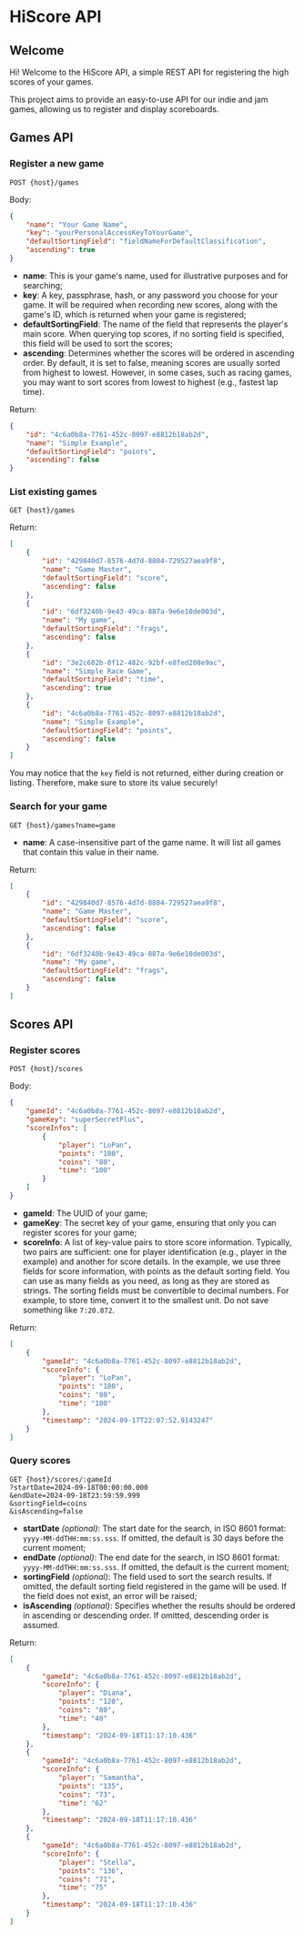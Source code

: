 # HiScore API

## Welcome

Hi! Welcome to the HiScore API, a simple REST API for registering the high scores of your games.  
  
This project aims to provide an easy-to-use API for our indie and jam games, allowing us to register and display scoreboards.

## Games API

### Register a new game
`POST {host}/games`

Body:
```json
{
    "name": "Your Game Name",
    "key": "yourPersonalAccessKeyToYourGame",
    "defaultSortingField": "fieldNameForDefaultClassification",
    "ascending": true
}
```

- **name**:  This is your game's name, used for illustrative purposes and for searching;
- **key**: A key, passphrase, hash, or any password you choose for your game. It will be required when recording new scores, along with the game's ID, which is returned when your game is registered;
- **defaultSortingField**: The name of the field that represents the player's main score. When querying top scores, if no sorting field is specified, this field will be used to sort the scores;
- **ascending**: Determines whether the scores will be ordered in ascending order. By default, it is set to false, meaning scores are usually sorted from highest to lowest. However, in some cases, such as racing games, you may want to sort scores from lowest to highest (e.g., fastest lap time).

Return:
```json
{
    "id": "4c6a0b8a-7761-452c-8097-e8812b18ab2d",
    "name": "Simple Example",
    "defaultSortingField": "points",
    "ascending": false
}
```

### List existing games
`GET {host}/games`

Return:
```json
[
    {
        "id": "429840d7-8576-4d7d-8804-729527aea9f8",
        "name": "Game Master",
        "defaultSortingField": "score",
        "ascending": false
    },
    {
        "id": "6df3240b-9e43-49ca-887a-9e6e10de003d",
        "name": "My game",
        "defaultSortingField": "frags",
        "ascending": false
    },
    {
        "id": "3e2c602b-0f12-482c-92bf-e8fed208e9ac",
        "name": "Simple Race Game",
        "defaultSortingField": "time",
        "ascending": true
    },
    {
        "id": "4c6a0b8a-7761-452c-8097-e8812b18ab2d",
        "name": "Simple Example",
        "defaultSortingField": "points",
        "ascending": false
    }
]
```

You may notice that the `key` field is not returned, either during creation or listing. Therefore, make sure to store its value securely!

### Search for your game
`GET {host}/games?name=game`

- **name**: A case-insensitive part of the game name. It will list all games that contain this value in their name.

Return:
```json
[
    {
        "id": "429840d7-8576-4d7d-8804-729527aea9f8",
        "name": "Game Master",
        "defaultSortingField": "score",
        "ascending": false
    },
    {
        "id": "6df3240b-9e43-49ca-887a-9e6e10de003d",
        "name": "My game",
        "defaultSortingField": "frags",
        "ascending": false
    }
]
```

## Scores API

### Register scores
`POST {host}/scores`

Body:
```json
{
    "gameId": "4c6a0b8a-7761-452c-8097-e8812b18ab2d",
    "gameKey": "superSecretPlus",
    "scoreInfos": [
        {
            "player": "LoPan",
			"points": "180",
            "coins": "80",
            "time": "100"
        }
    ]
}
```

- **gameId**: The UUID of your game;
- **gameKey**: The secret key of your game, ensuring that only you can register scores for your game;
- **scoreInfo**: A list of key-value pairs to store score information.
Typically, two pairs are sufficient: one for player identification (e.g., player in the example) and another for score details. In the example, we use three fields for score information, with points as the default sorting field.
You can use as many fields as you need, as long as they are stored as strings. The sorting fields must be convertible to decimal numbers. For example, to store time, convert it to the smallest unit. Do not save something like `7:20.872`.


Return:
```json
[
    {
        "gameId": "4c6a0b8a-7761-452c-8097-e8812b18ab2d",
        "scoreInfo": {
            "player": "LoPan",
            "points": "180",
            "coins": "80",
            "time": "100"
        },
        "timestamp": "2024-09-17T22:07:52.9143247"
    }
]
```

### Query scores
```
GET {host}/scores/:gameId
?startDate=2024-09-18T00:00:00.000
&endDate=2024-09-18T23:59:59.999
&sortingField=coins
&isAscending=false
```

- **startDate** _(optional)_:  The start date for the search, in ISO 8601 format: `yyyy-MM-ddTHH:mm:ss.sss`. If omitted, the default is 30 days before the current moment;
- **endDate** _(optional)_: The end date for the search, in ISO 8601 format: `yyyy-MM-ddTHH:mm:ss.sss`. If omitted, the default is the current moment;
- **sortingField** _(optional)_: The field used to sort the search results. If omitted, the default sorting field registered in the game will be used. If the field does not exist, an error will be raised;
- **isAscending** _(optional)_: Specifies whether the results should be ordered in ascending or descending order. If omitted, descending order is assumed.

Return:
```json
[
    {
        "gameId": "4c6a0b8a-7761-452c-8097-e8812b18ab2d",
        "scoreInfo": {
            "player": "Diana",
            "points": "120",
            "coins": "80",
            "time": "40"
        },
        "timestamp": "2024-09-18T11:17:10.436"
    },
    {
        "gameId": "4c6a0b8a-7761-452c-8097-e8812b18ab2d",
        "scoreInfo": {
            "player": "Samantha",
            "points": "135",
            "coins": "73",
            "time": "62"
        },
        "timestamp": "2024-09-18T11:17:10.436"
    },
    {
        "gameId": "4c6a0b8a-7761-452c-8097-e8812b18ab2d",
        "scoreInfo": {
            "player": "Stella",
            "points": "136",
            "coins": "71",
            "time": "75"
        },
        "timestamp": "2024-09-18T11:17:10.436"
    }
]
```